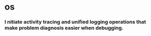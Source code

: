 # os
### I nitiate activity tracing and unified logging operations that make problem diagnosis easier when debugging.

